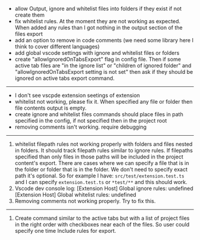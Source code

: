 - allow Output, ignore and whitelist files into folders if they exist if not create them
- fix whitelist rules. At the moment they are not working as expected. When added any rules than I got nothing in the output section of the files export
- add an option to remove in code comments (we need some library here I think to cover different languages)
- add global vscode settings with ignore and whitelist files or folders
- create "allowIgnoredOnTabsExport" flag in config file. Then if some active tab files are "in the ignore list" or "children of ignored folder" and "allowIgnoredOnTabsExport setting is not set" then ask if they should be ignored on active tabs export command.

---

- I don't see vscpde extension seetings of extension
- whitelist not working, please fix it. When specified any file or folder then file contents output is empty.
- create ignore and whitelist files commands should place files in path specified in the config, if not specified then in the project root
- removing comments isn't working. require debugging

---

1. whitelist filepath rules not working properly with folders and files nested in folders. It should track filepath rules similar to ignore rules. If filepaths specified than only files in those paths will be included in the project content's export. There are cases where we can specify a file that is in the folder or folder that is in the folder. We don't need to specify exact path it's optional. So for example I have: `src/test/extension.test.ts` and I can specify `extension.test.ts` or `*test/**` and this should work.
2. Vscode dev console log: [Extension Host] Global ignore rules: undefined
   [Extension Host] Global whitelist rules: undefined
3. Removing comments not working properly. Try to fix this.

---

1. Create command similar to the active tabs but with a list of project files in the right order with checkboxes near each of the files. So user could specify one time Include rules for export.

